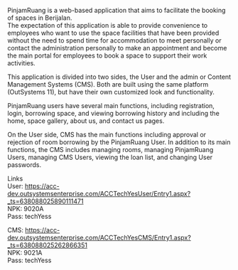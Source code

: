 PinjamRuang is a web-based application that aims to facilitate the booking of spaces in Berijalan. <br />
The expectation of this application is able to provide convenience to employees who want to use the space facilities that have been provided 
without the need to spend time for accommodation to meet personally or contact the administration personally to make an appointment and 
become the main portal for employees to book a space to support their work activities.

This application is divided into two sides, the User and the admin or Content Management Systems (CMS).
Both are built using the same platform (OutSystems 11), but have their own customized look and functionality.

PinjamRuang users have several main functions, including registration, login, borrowing space, 
and viewing borrowing history and including the home, space gallery, about us, and contact us pages.

On the User side, CMS has the main functions including approval or rejection of room borrowing by the PinjamRuang User. 
In addition to its main functions, the CMS includes managing rooms, managing PinjamRuang Users, managing CMS Users, viewing the loan list, 
and changing User passwords.

Links<br />
User: https://acc-dev.outsystemsenterprise.com/ACCTechYesUser/Entry1.aspx?_ts=638088025890111471<br />
NPK: 9020A <br />
Pass: techYess<br />

CMS: https://acc-dev.outsystemsenterprise.com/ACCTechYesCMS/Entry1.aspx?_ts=638088025262866351<br />
NPK: 9021A<br />
Pass: techYess<br />
